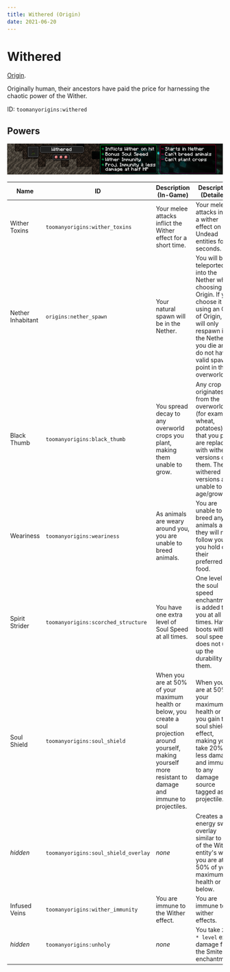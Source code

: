 ```yaml
---
title: Withered (Origin)
date: 2021-06-20
---
```

# Withered

[Origin](../../origins.md).

Originally human, their ancestors have paid the price for harnessing the chaotic power of the Wither.

ID: `toomanyorigins:withered`

## Powers

![Withered](../../../../images/tmoWitheredBanner.png)

Name | ID | Description (In-Game) | Description (Detailed)
-----|----|-----------------------|------------------------
Wither Toxins | `toomanyorigins:wither_toxins` | Your melee attacks inflict the Wither effect for a short time. | Your melee attacks inflict a wither effect on non Undead entities for 5 seconds.
Nether Inhabitant | `origins:nether_spawn` |  Your natural spawn will be in the Nether. | You will be teleported into the Nether when choosing this Origin. If you choose it by using an Orb of Origin, you will only respawn in the Nether if you die and do not have a valid spawn point in the overworld.
Black Thumb | `toomanyorigins:black_thumb` | You spread decay to any overworld crops you plant, making them unable to grow. | Any crop that originates from the overworld (for example: wheat, potatoes) that you plant are replaced with withered versions of them. These withered versions are unable to age/grow.
Weariness | `toomanyorigins:weariness` | As animals are weary around you, you are unable to breed animals. | You are unable to breed any animals and they will not follow you if you hold out their preferred food.
Spirit Strider | `toomanyorigins:scorched_structure` | You have one extra level of Soul Speed at all times. | One level of the soul speed enchantment is added to you at all times. Having boots without soul speed does not use up the durability of them.
Soul Shield | `toomanyorigins:soul_shield` | When you are at 50% of your maximum health or below, you create a soul projection around yourself, making yourself more resistant to damage and immune to projectiles. | When you are at 50% of your maximum health or less you gain the soul shield effect, making you take 20% less damage and immune to any damage source tagged as a projectile.
*hidden* | `toomanyorigins:soul_shield_overlay` | *none* | Creates an energy swirl overlay similar to that of the Wither entity's when you are at 50% of your maximum health or below.
Infused Veins | `toomanyorigins:wither_immunity` | You are immune to the Wither effect. | You are immune to wither effects.
*hidden* | `toomanyorigins:unholy` | *none* | You take `2.5 * level` extra damage from the Smite enchantment.
